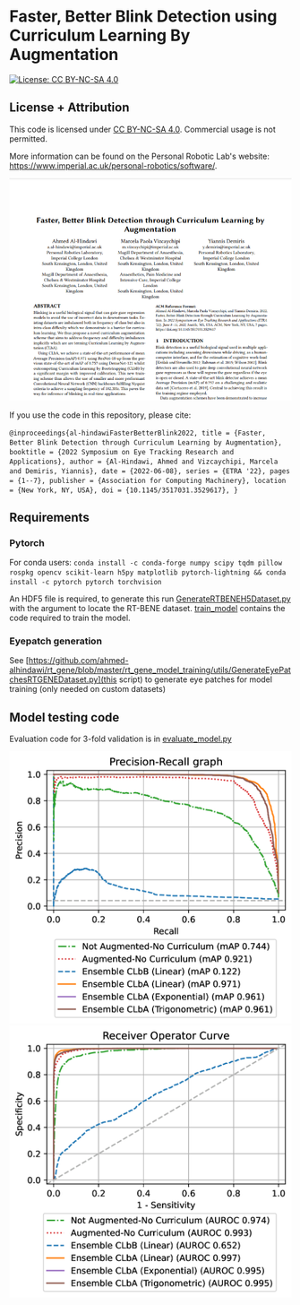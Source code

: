 # Faster, Better Blink Detection using Curriculum Learning By Augmentation
[![License: CC BY-NC-SA 4.0](https://img.shields.io/badge/License-CC%20BY--NC--SA%204.0-lightgrey.svg?style=flat-square)](https://creativecommons.org/licenses/by-nc-sa/4.0/)

## License + Attribution
This code is licensed under [CC BY-NC-SA 4.0](https://creativecommons.org/licenses/by-nc-sa/4.0/). Commercial usage is not permitted.

More information can be found on the Personal Robotic Lab's website: <https://www.imperial.ac.uk/personal-robotics/software/>.

![Paper abstract](../assets/better_blink_abstract.png)

If you use the code in this repository, please cite:

`
@inproceedings{al-hindawiFasterBetterBlink2022,
  title = {Faster, Better Blink Detection through Curriculum Learning by Augmentation},
  booktitle = {2022 Symposium on Eye Tracking Research and Applications},
  author = {Al-Hindawi, Ahmed and Vizcaychipi, Marcela and Demiris, Yiannis},
  date = {2022-06-08},
  series = {ETRA '22},
  pages = {1--7},
  publisher = {Association for Computing Machinery},
  location = {New York, NY, USA},
  doi = {10.1145/3517031.3529617},
}
`

## Requirements
### Pytorch
For conda users: `conda install -c conda-forge numpy scipy tqdm pillow rospkg opencv scikit-learn h5py matplotlib pytorch-lightning && conda install -c pytorch pytorch torchvision`

An HDF5 file is required, to generate this run [GenerateRTBENEH5Dataset.py](util/GenerateRTBENEH5Dataset.py) with the argument to locate the RT-BENE dataset.
[train_model](train_model.py) contains the code required to train the model.
### Eyepatch generation
See [https://github.com/ahmed-alhindawi/rt_gene/blob/master/rt_gene_model_training/utils/GenerateEyePatchesRTGENEDataset.py](this script) to generate eye patches for model training (only needed on custom datasets)


## Model testing code

Evaluation code for 3-fold validation is in [evaluate_model.py](evaluate_model.py)

![Results](../assets/blink_prc.png)
![Results](../assets/blink_roc.png)
